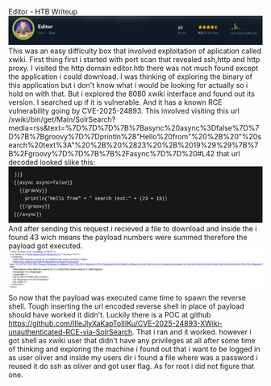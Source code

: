 Editor - HTB Writeup
![top](images/editor/editor-head.png)
This was an easy difficulty box that involved exploitation of aplication called xwiki. 
First thing first i started with port scan that revealed ssh,http and http proxy.
I visited the http domain editor.htb there was not much found except the application i could download. 
I was thinking of exploring the binary of this application but i don't know what i would be looking for actually so i hold on with that.
But i explored the 8080 xwiki interface and found out its version.
I searched up if it is vulnerable. And it has a known RCE vulnerability going by CVE-2025-24893.
This involved visiting this url <host>/xwiki/bin/get/Main/SolrSearch?media=rss&text=%7D%7D%7D%7B%7Basync%20async%3Dfalse%7D%7D%7B%7Bgroovy%7D%7Dprintln%28"Hello%20from"%20%2B%20"%20search%20text%3A"%20%2B%20%2823%20%2B%2019%29%29%7B%7B%2Fgroovy%7D%7D%7B%7B%2Fasync%7D%7D%20#L42
that url decoded looked slike this:
![payload](images/editor/editor-payload.png)
And after sending this request i recieved a file to download and inside the i found 43 wich means the payload numbers were summed therefore the payload got executed.
![res](images/editor/editor-result.png)
So now that the payload was executed came time to spawn the reverse shell.
Tough inserting the url encoded reverse shell in place of payload should have worked it didn't.
Luckily there is a POC at github https://github.com/IIIeJlyXaKapToIIIKu/CVE-2025-24893-XWiki-unauthenticated-RCE-via-SolrSearch.
That i ran and it worked.
however i got shell as xwiki user that didn't have any privileges at all after some time of thinking and exploring the machine i found out that i want to be logged in as user oliver and inside my users dir i found a file where was a password i reused it do ssh as oliver and got user flag.
As for root i did not figure that one.
